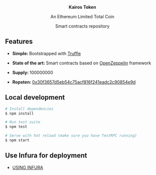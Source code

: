 <div align="center">
  <p>
     <strong>Kairos Token</strong>  
  </p>
  <p>
    An Ethereum Limited Total Coin
  </p>
  <p>
    Smart contracts repository
  </p>
</div>

## Features
* <strong>Simple: </strong> Bootstrapped with [Truffle](http://truffleframework.com/)

* <strong>State of the art: </strong> Smart contracts based on [OpenZeppelin](https://openzeppelin.org/) framework

* <strong>Supply: </strong> 100000000
* <strong>Ropsten: </strong> [0x30f3657d5eb54c75acf816f241eadc2c90854e9d](https://ropsten.etherscan.io/address/0x30f3657d5eb54c75acf816f241eadc2c90854e9d)

## Local development
``` bash
# Install dependencies
$ npm install

# Run test suite
$ npm test

# Serve with hot reload (make sure you have TestRPC running)
$ npm start
```


## Use Infura for deployment
* [USING INFURA](http://truffleframework.com/tutorials/using-infura-custom-provider)
